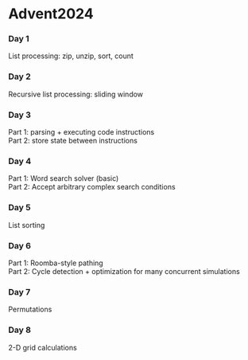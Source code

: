 # Advent2024

### Day 1  
List processing:  zip, unzip, sort, count  

### Day 2
Recursive list processing:  sliding window  

### Day 3
Part 1:  parsing + executing code instructions  
Part 2:  store state between instructions  

### Day 4
Part 1:  Word search solver (basic)  
Part 2:  Accept arbitrary complex search conditions  

### Day 5
List sorting  

### Day 6
Part 1:  Roomba-style pathing  
Part 2:  Cycle detection + optimization for many concurrent simulations  

### Day 7
Permutations  

### Day 8
2-D grid calculations  